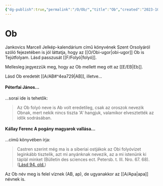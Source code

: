 ```yaml
---
{"dg-publish":true,"permalink":"/O/Ob/","title":"Ob","created":"2023-10-20T05:14","updated":"2023-11-08T04:09"}
---
```



# Ob

Jankovics Marcell Jelkép-kalendárium című könyvének Szent Orsolyáról szóló fejezetében is jól láttatja, hogy az [[O/Obi-ugor\|obi-ugor]] Ob is Tejútfolyam. Lásd passzusát [[F/Folyó\|folyó]].  

Mellesleg jegyezzük meg, hogy az Ob mellett meg ott az [[E/EB\|Eb]].

Lásd Ob eredetét [[A/AB#^4ea729\|AB]], illetve...

#### Péterfai János...

...sorai ide is tehetők:  
> Az Ob folyó neve is Ab volt eredetileg, csak az oroszok nevezik Obnak, mert nekik nincs tiszta 'A' hangjuk, valamikor elvesztették az idők sodrásában.  

#### Kállay Ferenc A pogány magyarok vallása...  

...című könyvében írja:  
> Castren szerint még ma is a siberiai ostjákok az Obi folyóvizet leginkább tisztelik, azt mi anyánknak nevezik, az a mi istenünk ki táplál minket (Bülletin des sciences ect. Petersb. t. III. Nro. 67. 68). ([Lásd 94. old.](zotero://open-pdf/library/items/DFI47XPY?page=94&annotation=V595L34N))  

Az Ob név meg is felel víznek (AB, ap), de ugyanakkor az [[A/Apa\|apa]] névnek is.  